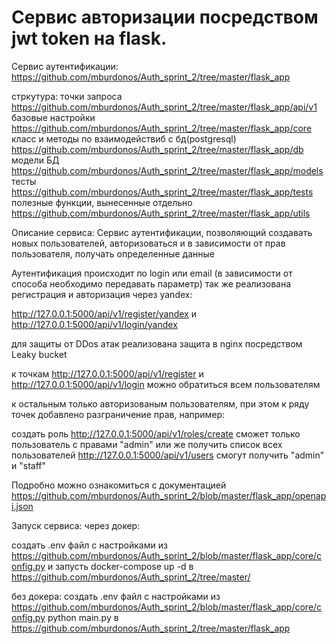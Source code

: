 # Сервис авторизации посредством jwt token на flask.

Сервис аутентификации: https://github.com/mburdonos/Auth_sprint_2/tree/master/flask_app

стркутура: точки запроса https://github.com/mburdonos/Auth_sprint_2/tree/master/flask_app/api/v1 базовые настройки https://github.com/mburdonos/Auth_sprint_2/tree/master/flask_app/core класс и методы по взаимодействиб с бд(postgresql) https://github.com/mburdonos/Auth_sprint_2/tree/master/flask_app/db модели БД https://github.com/mburdonos/Auth_sprint_2/tree/master/flask_app/models тесты https://github.com/mburdonos/Auth_sprint_2/tree/master/flask_app/tests полезные функции, вынесенные отдельно https://github.com/mburdonos/Auth_sprint_2/tree/master/flask_app/utils

Описание сервиса: Сервис аутентификации, позволяющий создавать новых пользователей, авторизоваться и в зависимости от прав пользователя, получать определенные данные

Аутентификация происходит по login или email (в зависимости от способа необходимо передавать параметр)
так же реализована регистрация и авторизация через yandex:

http://127.0.0.1:5000/api/v1/register/yandex и http://127.0.0.1:5000/api/v1/login/yandex

для защиты от DDos атак реализована защита в nginx посредством Leaky bucket

к точкам http://127.0.0.1:5000/api/v1/register и http://127.0.0.1:5000/api/v1/login можно обратиться всем пользователям

к остальным только авторизованым пользователям, при этом к ряду точек добавлено разграничение прав, например:

создать роль http://127.0.0.1:5000/api/v1/roles/create сможет только пользователь с правами "admin" или же получить список всех пользователей http://127.0.0.1:5000/api/v1/users смогут получить "admin" и "staff"

Подробно можно ознакомиться с документацией https://github.com/mburdonos/Auth_sprint_2/blob/master/flask_app/openapi.json

Запуск сервиса: через докер:

создать .env файл с настройками из https://github.com/mburdonos/Auth_sprint_2/blob/master/flask_app/core/config.py и запусть docker-compose up -d в https://github.com/mburdonos/Auth_sprint_2/tree/master/

без докера: создать .env файл с настройками из https://github.com/mburdonos/Auth_sprint_2/blob/master/flask_app/core/config.py python main.py в https://github.com/mburdonos/Auth_sprint_2/tree/master/flask_app
